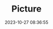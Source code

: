 ---
weight: 1
images:
- /images/edited/268.jpeg
title: Picture
date: 2023-10-27 08:36:55
tags: [luminarneo,work,ilce7m3,car,vehicles]
---